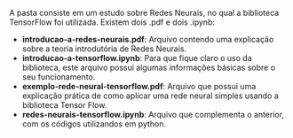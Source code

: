 A pasta consiste em um estudo sobre Redes Neurais, no qual a biblioteca TensorFlow foi utilizada.
Existem dois .pdf e dois .ipynb:

- **introducao-a-redes-neurais.pdf**: Arquivo contendo uma explicação sobre a teoria introdutória de Redes Neurais.
- **introducao-a-tensorflow.ipynb**: Para que fique claro o uso da biblioteca, este arquivo possui algumas informações básicas sobre o seu funcionamento.
- **exemplo-rede-neural-tensorflow.pdf**: Arquivo que possui uma explicação prática de como aplicar uma rede neural simples usando a biblioteca Tensor Flow.
- **redes-neurais-tensorflow.ipynb**: Arquivo que complementa o anterior, com os códigos utilizandos em python.
